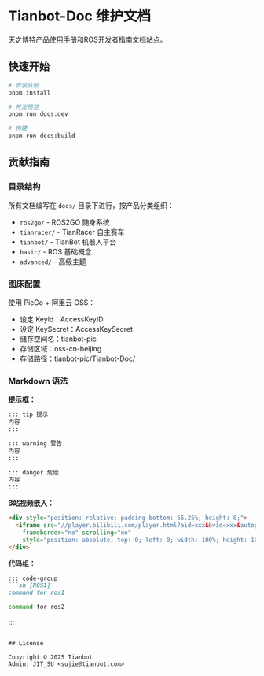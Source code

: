 # Tianbot-Doc 维护文档

天之博特产品使用手册和ROS开发者指南文档站点。

## 快速开始

```bash
# 安装依赖
pnpm install

# 开发预览
pnpm run docs:dev

# 构建
pnpm run docs:build
```

## 贡献指南

### 目录结构
所有文档编写在 `docs/` 目录下进行，按产品分类组织：
- `ros2go/` - ROS2GO 随身系统
- `tianracer/` - TianRacer 自主赛车
- `tianbot/` - TianBot 机器人平台
- `basic/` - ROS 基础概念
- `advanced/` - 高级主题

### 图床配置
使用 PicGo + 阿里云 OSS：
- 设定 Keyld：AccessKeyID
- 设定 KeySecret：AccessKeySecret
- 储存空间名：tianbot-pic
- 存储区域：oss-cn-beijing
- 存储路径：tianbot-pic/Tianbot-Doc/

### Markdown 语法

**提示框：**
```markdown
::: tip 提示
内容
:::

::: warning 警告
内容
:::

::: danger 危险
内容
:::
```

**B站视频嵌入：**
```markdown
<div style="position: relative; padding-bottom: 56.25%; height: 0;">
  <iframe src="//player.bilibili.com/player.html?aid=xxx&bvid=xxx&autoplay=0"
    frameborder="no" scrolling="no"
    style="position: absolute; top: 0; left: 0; width: 100%; height: 100%;"></iframe>
</div>
```

**代码组：**
```markdown
::: code-group
```sh [ROS1]
command for ros1
```
```sh [ROS2]
command for ros2
```
:::
```

## License

Copyright © 2025 Tianbot
Admin: JIT_SU <sujie@tianbot.com>
